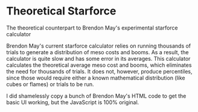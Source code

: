 # Theoretical Starforce
The theoretical counterpart to Brendon May's experimental starforce calculator

Brendon May's current starforce calculator relies on running thousands of trials
to generate a distribution of meso costs and booms. As a result, the calculator
is quite slow and has some error in its averages. This calculator calculates the
theoretical average meso cost and booms, which eliminates the need for thousands
of trials. It does not, however, produce percentiles, since those would require
either a known mathematical distribution (like cubes or flames) or trials to be
run.

I did shamelessly copy a bunch of Brendon May's HTML code to get the basic UI
working, but the JavaScript is 100% original.
